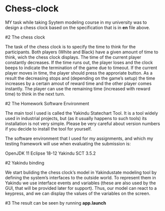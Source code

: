 # Chess-clock

MY task while taking Syytem modeling course in my university was to design a chess clock based on the specification that is in **en** file above.

#2 The chess clock

The task of the chess clock is to specify the time to think for the participants.
Both players (White and Black) have a given amount of time to think, wich the
chess clock displays. The time of the current player constantly decreases. If the
time runs out, the player loses and the clock beeps to indicate the termination of
the game due to timeout. If the current player moves in time, the player should
press the approriate button. As a result the decreasing stops and (depending on
the game’s setup) the time increases by a certain amout of reward time and the
other player comes instantly. The player can use the remaining time (increased
with reward time) to think in the next turn.

#2  The Homework Software Environment

The main tool I used is called the Yakindu Statechart Tool. It is a tool widely used in industrial projects,
but (as it usually happens to such tools) its installation is not very simple. Please be very careful about version numbers
if you decide to install the tool for yourself.

The software environment that I used for my assignments, and which my testing framework will use when evaluating the submission is:

OpenJDK 11
Eclipse 18-12
Yakindu SCT 3.5.2

#2  Yakindu binding

We start buliding the chess clock’s model in Yakindustate modeling tool by
defining the system’s interfaces to the outside world. To represent them in Yakindu
we use interface events and variables (these are also used by the GUI, that
will be provided later for support). Thus, our model can react to a keypress,
and we can display the values of the variables on the screen.

#3 The result can be seen by running **app.launch**


